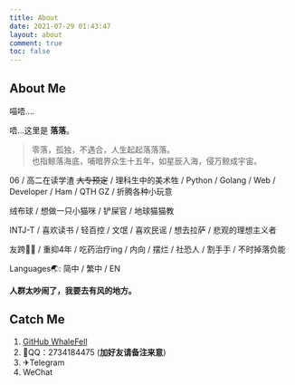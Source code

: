 ```yaml
---
title: About
date: 2021-07-29 01:43:47
layout: about
comment: true
toc: false
---
```


## About Me

喵唔....

唔...这里是 **落落**。

> 零落，孤独，不遇合，人生起起落落落。  
> 也指鲸落海底，哺暗界众生十五年，如星辰入海，侵万鲸成宇宙。

06 / 高二在读学渣 ~~大专预定~~ / 理科生中的美术牲 / Python / Golang / Web / Developer / Ham / QTH GZ / 折腾各种小玩意

绒布球 / 想做一只小猫咪 / 铲屎官 / 地球猫猫教

INTJ-T / 喜欢读书 / 轻百控 / 文氓 / 喜欢民谣 / 想去拉萨 / 悲观的理想主义者

友跨🏳️‍⚧️ / 重抑4年 / 吃药治疗ing / 内向 / 摆烂 / 社恐人 / 割手手 / 不时掉落负能

Languages🌏: 简中 / 繁中 / EN

**人群太吵闹了，我要去有风的地方。**

## Catch Me

1. [GitHub WhaleFell](https://github.com/whalefell)
2. 🐧QQ：2734184475 (**加好友请备注来意**)
3. ✈Telegram
4. WeChat
